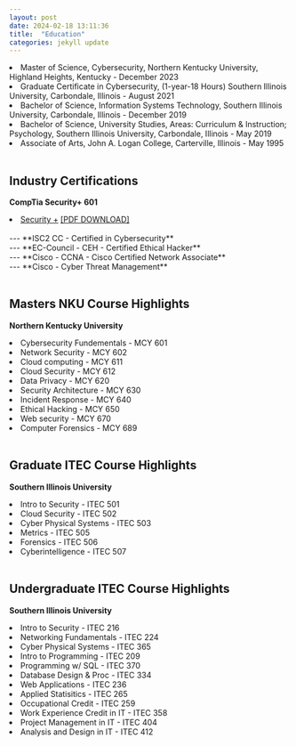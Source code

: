 ```yaml
---
layout: post
date: 2024-02-18 13:11:36
title:  "Education"
categories: jekyll update
---
```

<li>Master of Science, Cybersecurity, Northern Kentucky University, Highland Heights, Kentucky - December 2023 
</li>

<li>Graduate Certificate in Cybersecurity, (1-year-18 Hours) Southern Illinois University, Carbondale, Illinois - August 2021  
</li>

<li>Bachelor of Science, Information Systems Technology, Southern Illinois University, Carbondale, Illinois -  December 2019
</li>

<li>Bachelor of Science, University Studies, Areas: Curriculum & Instruction; Psychology,  Southern Illinois University, Carbondale, Illinois - May 2019
</li>

<li> Associate of Arts, John A. Logan College, Carterville, Illinois - May 1995
</li>
<br>

Industry Certifications
---
**CompTia Security+ 601**<br>
<li> <a href="https://www.credly.com/badges/575ce827-82b6-4e5c-b59e-4860ae926356/linked_in_profile">Security +</a> 
<a href="https://jmillersiu.github.io/assets/security.pdf" download>[PDF DOWNLOAD]</a></li><br>
---
**ISC2 CC - Certified in Cybersecurity**<br>
---
**EC-Council - CEH - Certified Ethical Hacker**<br>
---
**Cisco - CCNA - Cisco Certified Network Associate**<br>
---
**Cisco - Cyber Threat Management**<br>

<br>

Masters NKU Course Highlights 
---
**Northern Kentucky University**
<li>Cybersecurity Fundementals - MCY 601</li>
<li>Network Security - MCY 602</li>
<li>Cloud computing - MCY 611</li>
<li>Cloud Security - MCY 612</li>
<li>Data Privacy - MCY 620</li>
<li>Security Architecture - MCY 630</li>
<li>Incident Response - MCY 640</li>
<li>Ethical Hacking - MCY 650</li>
<li>Web security - MCY 670</li>
<li>Computer Forensics - MCY 689</li>
<br>

Graduate ITEC Course Highlights 
---
**Southern Illinois University**
<li>Intro to Security - ITEC 501</li>
<li>Cloud Security - ITEC 502</li>
<li>Cyber Physical Systems - ITEC 503</li>
<li>Metrics - ITEC 505</li>
<li>Forensics - ITEC 506</li>
<li>Cyberintelligence - ITEC 507</li>
<br>

Undergraduate ITEC Course Highlights
---
**Southern Illinois University**
<li>Intro to Security - ITEC 216</li>
<li>Networking Fundamentals - ITEC 224</li>
<li>Cyber Physical Systems - ITEC 365</li>
<li>Intro to Programming - ITEC 209</li>
<li>Programming w/ SQL - ITEC 370</li>
<li>Database Design & Proc - ITEC 334</li>
<li>Web Applications - ITEC 236</li>
<li>Applied Statisitics - ITEC 265</li>
<li>Occupational Credit - ITEC 259</li>
<li>Work Experience Credit in IT - ITEC 358</li>
<li>Project Management in IT - ITEC 404</li>
<li>Analysis and Design in IT - ITEC 412</li>
<br>





